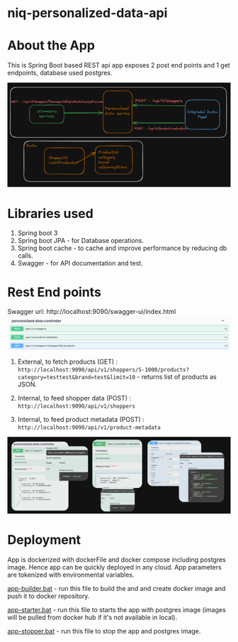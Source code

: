 # niq-personalized-data-api

# About the App

This is Spring Boot based REST api app exposes 2 post end points and 1 get endpoints, database used postgres.

![APP](images/app.png)

# Libraries used
1. Spring boot 3
2. Spring boot JPA - for Database operations.
3. Spring boot cache - to cache and improve performance by reducing db calls.
4. Swagger - for API documentation and test.

# Rest End points
Swagger url: http://localhost:9090/swagger-ui/index.html
![Swagger EndPoints](images/swagger1.png)

1. External, to fetch products (GET)        : 
``http://localhost:9090/api/v1/shoppers/S-1000/products?category=testtest&brand=test&limit=10`` - returns list of products as JSON.
                                
2. Internal, to feed shopper data (POST)    : ``http://localhost:9090/api/v1/shoppers`` 
3. Internal, to feed product metadata (POST) : ``http://localhost:9090/api/v1/product-metadata``

![Request&Responses](images/swagger2.png)

# Deployment
App is dockerized with dockerFile and docker compose including postgres image. Hence app can be quickly deployed in any cloud.
App parameters are tokenized with environmental variables.

[app-builder.bat](app-builder.bat) - run this file to build the and and create docker image and push it to docker repository.

[app-starter.bat](app-starter.bat) - run this file to starts the app with postgres image (images will be pulled from docker hub if it's not available in local).

[app-stopper.bat](app-stopper.bat) - run this file to stop the app and postgres image.